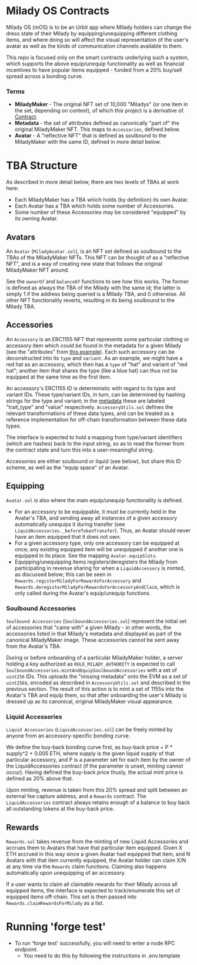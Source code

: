 # Milady OS Contracts

Milady OS (mOS) is to be an Urbit app where Milady holders can change the dress state of their Milady by equipping/unequipping different clothing items, and where doing so will affect the visual representation of the user's avatar as well as the kinds of communication channels available to them.

This repo is focused only on the smart contracts underlying such a system, which supports the above equip/unequip functionality as well as financial incentives to have popular items equipped - funded from a 20% buy/sell spread across a bonding curve.

### Terms

* **MiladyMaker** - The original NFT set of 10,000 "Miladys" (or one item in the set, depending on context), of which this project is a derivative of. [Contract](https://etherscan.io/address/0x5af0d9827e0c53e4799bb226655a1de152a425a5).
* **Metadata** - the set of attributes defined as canonically "part of" the original MiladyMaker NFT. This maps to `Accessories`, defined below.
* **Avatar** - A "reflective NFT" that is defined as soulbound to the MiladyMaker with the same ID, defined in more detail below.

# TBA Structure

As described in more detail below, there are two levels of TBAs at work here:

* Each MiladyMaker has a TBA which holds (by definition) its own Avatar.
* Each Avatar has a TBA which holds some number of Accessories.
* Some number of these Accessories may be considered "equipped" by its owning Avatar.

## Avatars

An `Avatar` (`MiladyAvatar.sol`), is an NFT set defined as soulbound to the TBAs of the MiladyMaker NFTs. This NFT can be thought of as a "reflective NFT", and is a way of creating new state that follows the original MiladyMaker NFT around.

See the `ownerOf` and `balanceOf` functions to see how this works. The former is defined as always the TBA of the Milady with the same id; the latter is simply 1 if the address being queried is a Milady TBA, and 0 otherwise. All other NFT functionality reverts, resulting in its being soulbound to the Milady TBA.

## Accessories

An `Accessory` is an ERC1155 NFT that represents some particular clothing or accessory item which could be found in the metadata for a given Milady (see the "attributes" from [this example](https://www.miladymaker.net/milady/json/2751)). Each such accessory can be deconstructed into its `type` and `variant`. As an example, we might have a red hat as an accessory, which then has a `type` of "hat" and variant of "red hat"; another item that shares the type (like a blue hat) can thus not be equipped at the same time as the first item.

An accessory's ERC1155 ID is deterministic with regard to its type and variant IDs. These type/variant IDs, in turn, can be determined by hashing strings for the type and variant; in the [metadata](https://www.miladymaker.net/milady/json/2751) these are labeled "trait_type" and "value" respectively. `AccessoryUtils.sol` defines the relevant transformations of these data types, and can be treated as a reference implementation for off-chain transformation between these data types.

The interface is expected to hold a mapping from type/variant identifiers (which are hashes) back to the input string, so as to read the former from the contract state and turn this into a user-meaningful string.

Accessories are either soulbound or liquid (see below), but share this ID scheme, as well as the "equip space" of an Avatar.

## Equipping

`Avatar.sol` is also where the main equip/unequip functionality is defined.

* For an accessory to be equippable, it must be currently held in the Avatar's TBA, and sending away all instances of a given accessory automatically unequips it during transfer (see `LiquidAccessories._beforeTokenTransfer`). Thus, an Avatar should never have an item equipped that it does not own.
* For a given accessory type, only one accessory can be equipped at once; any existing equipped item will be unequipped if another one is equipped in its place. See the mapping `Avatar.equipSlots`.
* Equipping/unequipping items registers/deregisters the Milady from participating in revenue sharing for when a `LiquidAccessory` is minted, as discussed below; this can be seen in `Rewards.registerMiladyForRewardsForAccessory` and `Rewards.deregisterMiladyForRewardsForAccessoryAndClaim`, which is only called during the Avatar's equip/unequip functions.

### Soulbound Accessories

`Soulbound Accessories` (`SoulboundAccessories.sol`) represent the initial set of accessories that "came with" a given Milady - in other words, the accessories listed in that Milady's metadata and displayed as part of the canonical MiladyMaker image. These accessories cannot be sent away from the Avatar's TBA.

During or before onboarding of a particular MiladyMaker holder, a server holding a key authorized as `ROLE_MILADY_AUTHORITY` is expected to call `SoulboundAccessories.mintAndEquipSoulboundAccessories` with a set of `uint256` IDs. This uploads the "missing metadata" onto the EVM as a set of `uint256`s, encoded as described in `AccessoryUtils.sol` and described in the previous section. The result of this action is to mint a set of 1155s into the Avatar's TBA and equip them, so that after onboarding the user's Milady is dressed up as its canonical, original MiladyMaker visual appearance.

### Liquid Accessories

`Liquid Accessories` (`LiquidAccessories.sol`) can be freely minted by anyone from an accessory-specific bonding curve.

We define the buy-back bonding curve first, as buy-back price = P * supply^2 + 0.005 ETH, where supply is the given liquid supply of that particular accessory, and P is a parameter set for each item by the owner of the LiquidAccessories contract (if the parameter is unset, minting cannot occur). Having defined the buy-back price thusly, the actual mint price is defined as 20% above that.

Upon minting, revenue is taken from this 20% spread and split between an external fee capture address, and a `Rewards` contract. The `LiquidAccessories` contract always retains enough of a balance to buy back all outstanding tokens at the buy-back price.

## Rewards

`Rewards.sol` takes revenue from the minting of new Liquid Accessories and accrues them to Avatars that have that particular item equipped. Given X ETH accrued in this way since a given Avatar had equipped that item, and N Avatars with that item currently equipped, the Avatar holder can claim X/N at any time via the `Rewards` claim functions. Claiming also happens automatically upon unequipping of an accessory.

If a user wants to claim all claimable rewards for their Milady across all equipped items, the interface is expected to track/enumerate this set of equipped items off-chain. This set is then passed into `Rewards.claimRewardsForMilady` as a list.

# Running 'forge test'
* To run 'forge test' successfully, you will need to enter a node RPC endpoint.
  * You need to do this by following the instructions in .env.template
